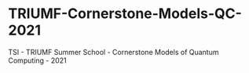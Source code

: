 # TRIUMF-Cornerstone-Models-QC-2021
TSI - TRIUMF Summer School - Cornerstone Models of Quantum Computing - 2021
